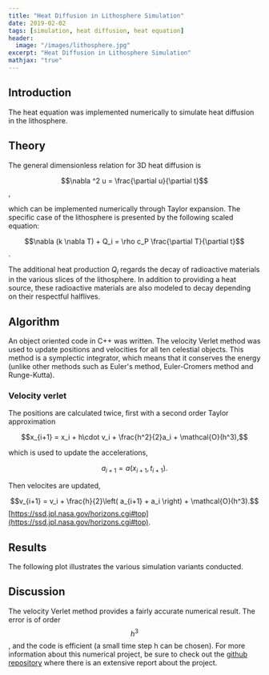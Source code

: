 ```yaml
---
title: "Heat Diffusion in Lithosphere Simulation"
date: 2019-02-02
tags: [simulation, heat diffusion, heat equation]
header:
  image: "/images/lithosphere.jpg"
excerpt: "Heat Diffusion in Lithosphere Simulation"
mathjax: "true"
---
```

## Introduction
The heat equation was implemented numerically to simulate heat diffusion in the lithosphere.

## Theory
The general dimensionless relation for 3D heat diffusion is

$$\nabla ^2 u = \frac{\partial u}{\partial t}$$,

which can be implemented numerically through Taylor expansion. The specific case of the lithosphere is presented by the following scaled equation:

$$\nabla (k \nabla T) + Q_i = \rho c_P \frac{\partial T}{\partial t}$$.

The additional heat production $Q_i$ regards the decay of radioactive materials in the various slices of the lithosphere. In addition to providing a heat source, these radioactive materials are also modeled to decay depending on their respectful halflives.
## Algorithm
An object oriented code in C++ was written. The velocity Verlet method was used to update positions and velocities for all ten celestial objects. This method is a symplectic integrator, which means that it conserves the energy (unlike other methods such as Euler's method, Euler-Cromers method and Runge-Kutta).
### Velocity verlet
The positions are calculated twice, first with a second order Taylor approximation

$$x_{i+1} = x_i + h\cdot v_i + \frac{h^2}{2}a_i + \mathcal{O}(h^3),$$

which is used to update the accelerations,

$$a_{i+1} = a(x_{i+1}, t_{i+1}).$$

Then velocites are updated,

$$v_{i+1} = v_i + \frac{h}{2}\left( a_{i+1} + a_i \right) + \mathcal{O}(h^3).$$ [https://ssd.jpl.nasa.gov/horizons.cgi#top](https://ssd.jpl.nasa.gov/horizons.cgi#top).

## Results
The following plot illustrates the various simulation variants conducted.
<img src="{{ site.url }}{{ site.baseurl }}/images/lithosphere.png" alt="">

## Discussion
The velocity Verlet method provides a fairly accurate numerical result. The error is of order $$h^3$$, and the code is efficient (a small time step h can be chosen).
For more information about this numerical project, be sure to check out the [github repository](https://github.com/simehaa/solar-system) where there is an extensive report about the project.
